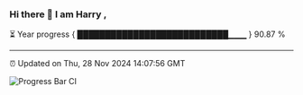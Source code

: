 ### Hi there 👋 I am Harry , 

⏳ Year progress { ███████████████████████████▁▁▁ } 90.87 %

---

⏰ Updated on Thu, 28 Nov 2024 14:07:56 GMT

![Progress Bar CI](https://github.com/duykhang68/duykhang68/workflows/Progress%20Bar%20CI/badge.svg)
